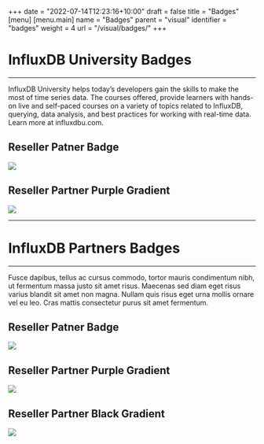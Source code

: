 +++
date = "2022-07-14T12:23:16+10:00"
draft = false
title = "Badges"
[menu]
  [menu.main]
    name = "Badges"
    parent = "visual"
    identifier = "badges"
    weight = 4
    url = "/visual/badges/"
+++

<div class="row text-left">
    <div class="col-xs-12">
      <div class="page-header">
        <a class="page-header--anchor" id="title"></a>
          <h1>InfluxDB University Badges</h1>
          <hr class="teal-line">
           <p>InfluxDB University helps today’s developers gain the skills to make the most of time series data. The courses offered, provide learners with hands-on live and self-paced courses on a variety of topics related to InfluxDB, querying, data analysis, and best practices for working with real-time data. Learn more at influxdbu.com.</p>
      </div>
    </div>
  </div>
  <div class="row longform">
    <div class="col-md-4">
      <div class="panel panel-default">
       <div class="panel-heading">
          <h2 class="panel-title">Reseller Patner Badge</h2>
        </div>
        <div class="panel-body">
          <img src="/img/mascots/Learning-Complete.png" class="downloads--thumb" />
        </div>
      </div>
    </div>
    <div class="col-md-4">
      <div class="panel panel-default">
        <div class="panel-heading">
          <h2 class="panel-title">Reseller Partner Purple Gradient</h2>
        </div>
        <div class="panel-body">
          <img src="/img/mascots/Community-Member.png" class="downloads--thumb" />
        </div>
      </div>
    </div>
    <div class="col-md-4">
      <div class="panel-old panel-default-old">
      </div>
    </div>
</div>

<div class="row longform">
    <div class="col-xs-12 py-40">
      <hr class="dark" />
    </div>
</div>

<div class="row text-left">
    <div class="col-xs-12">
      <div class="page-section">
        <a class="page-header--anchor" id="title"></a>
          <h1>InfluxDB Partners Badges</h1>
          <hr class="teal-line">
           <p>Fusce dapibus, tellus ac cursus commodo, tortor mauris condimentum nibh, ut fermentum massa justo sit amet risus. Maecenas sed diam eget risus varius blandit sit amet non magna. Nullam quis risus eget urna mollis ornare vel eu leo. Cras mattis consectetur purus sit amet fermentum.</p>
      </div>
    </div>
  </div>
  <div class="row longform">
    <div class="col-md-4">
      <div class="panel panel-default">
       <div class="panel-heading">
          <h2 class="panel-title">Reseller Patner Badge</h2>
        </div>
        <div class="panel-body">
          <img src="/img/mascots/partner-black.png" class="downloads--thumb" />
        </div>
      </div>
    </div>
    <div class="col-md-4">
      <div class="panel panel-default">
        <div class="panel-heading">
          <h2 class="panel-title">Reseller Partner Purple Gradient</h2>
        </div>
        <div class="panel-body">
          <img src="/img/mascots/Platinum-Partner.png" class="downloads--thumb" />
        </div>
      </div>
    </div>
    <div class="col-md-4">
      <div class="panel panel-default">
        <div class="panel-heading">
          <h2 class="panel-title">Reseller Partner Black Gradient</h2>
        </div>
        <div class="panel-body">
          <img src="/img/mascots/Gradient-partner.png" class="downloads--thumb" />
        </div>
      </div>
    </div>
</div>